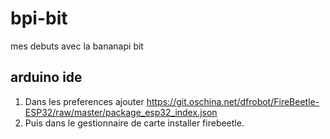 # bpi-bit
mes debuts avec la bananapi bit

## arduino ide

1) Dans les preferences ajouter https://git.oschina.net/dfrobot/FireBeetle-ESP32/raw/master/package_esp32_index.json
2) Puis dans le gestionnaire de carte installer firebeetle.

